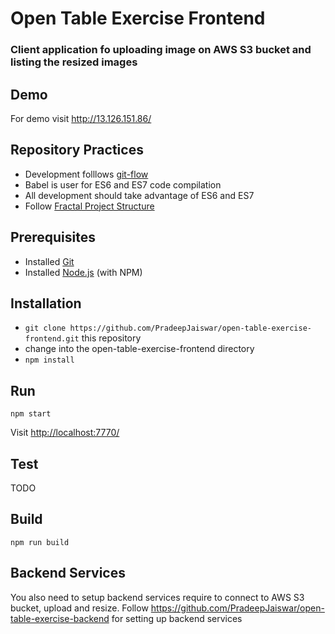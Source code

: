 # Open Table Exercise Frontend

### Client application fo uploading image on AWS S3 bucket and listing the resized images

## Demo
For demo visit http://13.126.151.86/

## Repository Practices

* Development folllows [git-flow](http://nvie.com/posts/a-successful-git-branching-model/)
* Babel is user for ES6 and ES7 code compilation
* All development should take advantage of ES6 and ES7
* Follow [Fractal Project Structure](https://github.com/davezuko/react-redux-starter-kit/wiki/Fractal-Project-Structure)

## Prerequisites

* Installed [Git](http://git-scm.com/)
* Installed [Node.js](http://nodejs.org/) (with NPM)

## Installation

* `git clone https://github.com/PradeepJaiswar/open-table-exercise-frontend.git` this repository
* change into the open-table-exercise-frontend directory
* `npm install`

## Run

`npm start`

Visit [http://localhost:7770/](http://localhost:7770/)

## Test

TODO

## Build

`npm run build`

## Backend Services
You also need to setup backend services require to connect to AWS S3 bucket, upload and resize.
Follow https://github.com/PradeepJaiswar/open-table-exercise-backend for setting up  backend services






